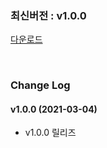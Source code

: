 ### 최신버전 : v1.0.0

[다운로드](https://xyuditqzezxs1008973.cdn.ntruss.com/sdk/GamePotUnrealPlugin_V1.0.0_20210426.zip)

<br/>

### Change Log

#### v1.0.0 (2021-03-04)

- v1.0.0 릴리즈
